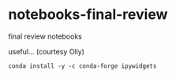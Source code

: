 # notebooks-final-review
final review notebooks

useful... (courtesy Olly)

```
conda install -y -c conda-forge ipywidgets
```
